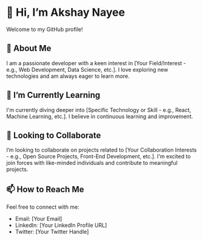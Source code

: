 # 👋 Hi, I’m Akshay Nayee

Welcome to my GitHub profile!

## 👀 About Me
I am a passionate developer with a keen interest in [Your Field/Interest - e.g., Web Development, Data Science, etc.]. I love exploring new technologies and am always eager to learn more.

## 🌱 I’m Currently Learning
I'm currently diving deeper into [Specific Technology or Skill - e.g., React, Machine Learning, etc.]. I believe in continuous learning and improvement.

## 💞️ Looking to Collaborate
I’m looking to collaborate on projects related to [Your Collaboration Interests - e.g., Open Source Projects, Front-End Development, etc.]. I'm excited to join forces with like-minded individuals and contribute to meaningful projects.

## 📫 How to Reach Me
Feel free to connect with me:
- Email: [Your Email]
- LinkedIn: [Your LinkedIn Profile URL]
- Twitter: [Your Twitter Handle]

<!---
AkshayNayee/AkshayNayee is a ✨ special ✨ repository because its `README.md` (this file) appears on my GitHub profile.
You can click the Preview link to take a look at your changes.
--->

